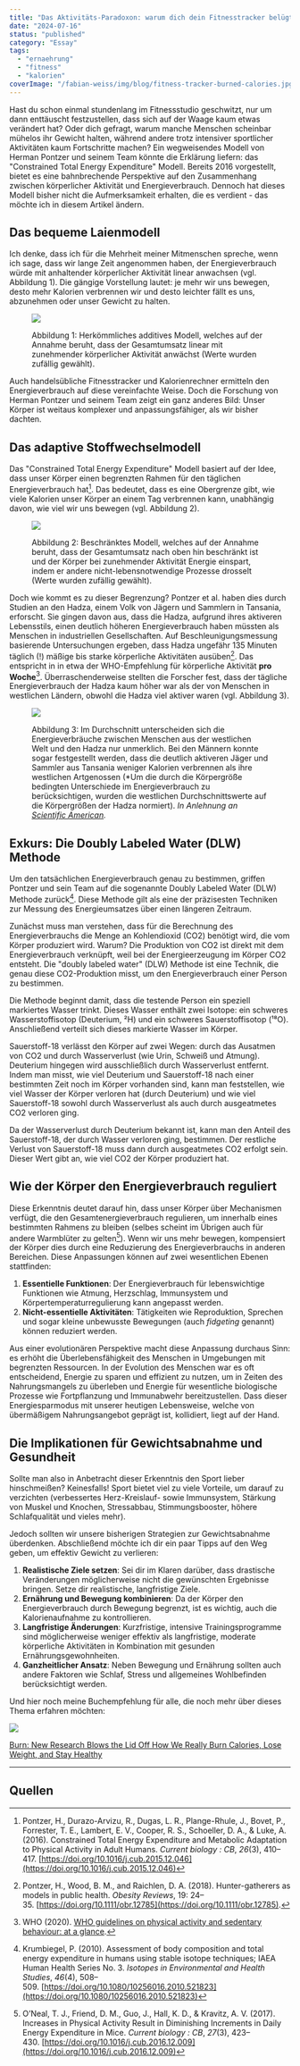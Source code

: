 ```yaml
---
title: "Das Aktivitäts-Paradoxon: warum dich dein Fitnesstracker belügt"
date: "2024-07-16"
status: "published"
category: "Essay"
tags: 
  - "ernaehrung"
  - "fitness"
  - "kalorien"
coverImage: "/fabian-weiss/img/blog/fitness-tracker-burned-calories.jpg"
---
```


Hast du schon einmal stundenlang im Fitnessstudio geschwitzt, nur um dann enttäuscht festzustellen, dass sich auf der Waage kaum etwas verändert hat? Oder dich gefragt, warum manche Menschen scheinbar mühelos ihr Gewicht halten, während andere trotz intensiver sportlicher Aktivitäten kaum Fortschritte machen? Ein wegweisendes Modell von Herman Pontzer und seinem Team könnte die Erklärung liefern: das "Constrained Total Energy Expenditure" Modell. Bereits 2016 vorgestellt, bietet es eine bahnbrechende Perspektive auf den Zusammenhang zwischen körperlicher Aktivität und Energieverbrauch. Dennoch hat dieses Modell bisher nicht die Aufmerksamkeit erhalten, die es verdient - das möchte ich in diesem Artikel ändern.

<!--more-->

## Das bequeme Laienmodell

Ich denke, dass ich für die Mehrheit meiner Mitmenschen spreche, wenn ich sage, dass wir lange Zeit angenommen haben, der Energieverbrauch würde mit anhaltender körperlicher Aktivität linear anwachsen (vgl. Abbildung 1). Die gängige Vorstellung lautet: je mehr wir uns bewegen, desto mehr Kalorien verbrennen wir und desto leichter fällt es uns, abzunehmen oder unser Gewicht zu halten.

<figure>

![](/img/blog/additive-energy-expenditure-model.png)

<figcaption>

Abbildung 1: Herkömmliches additives Modell, welches auf der Annahme beruht, dass der Gesamtumsatz linear mit zunehmender körperlicher Aktivität anwächst (Werte wurden zufällig gewählt).

</figcaption>

</figure>

Auch handelsübliche Fitnesstracker und Kalorienrechner ermitteln den Energieverbrauch auf diese vereinfachte Weise. Doch die Forschung von Herman Pontzer und seinem Team zeigt ein ganz anderes Bild: Unser Körper ist weitaus komplexer und anpassungsfähiger, als wir bisher dachten.

## Das adaptive Stoffwechselmodell

Das "Constrained Total Energy Expenditure" Modell basiert auf der Idee, dass unser Körper einen begrenzten Rahmen für den täglichen Energieverbrauch hat[^1]. Das bedeutet, dass es eine Obergrenze gibt, wie viele Kalorien unser Körper an einem Tag verbrennen kann, unabhängig davon, wie viel wir uns bewegen (vgl. Abbildung 2).

<figure>

![](/img/blog/constrained-energy-expenditure-model.png)

<figcaption>

Abbildung 2: Beschränktes Modell, welches auf der Annahme beruht, dass der Gesamtumsatz nach oben hin beschränkt ist und der Körper bei zunehmender Aktivität Energie einspart, indem er andere nicht-lebensnotwendige Prozesse drosselt (Werte wurden zufällig gewählt).

</figcaption>

</figure>

Doch wie kommt es zu dieser Begrenzung? Pontzer et al. haben dies durch Studien an den Hadza, einem Volk von Jägern und Sammlern in Tansania, erforscht. Sie gingen davon aus, dass die Hadza, aufgrund ihres aktiveren Lebensstils, einen deutlich höheren Energieverbrauch haben müssten als Menschen in industriellen Gesellschaften. Auf Beschleunigungsmessung basierende Untersuchungen ergeben, dass Hadza ungefähr 135 Minuten täglich (!) mäßige bis starke körperliche Aktivitäten ausüben[^2]. Das entspricht in in etwa der WHO-Empfehlung für körperliche Aktivität **pro Woche**[^3]. Überraschenderweise stellten die Forscher fest, dass der tägliche Energieverbrauch der Hadza kaum höher war als der von Menschen in westlichen Ländern, obwohl die Hadza viel aktiver waren (vgl. Abbildung 3).

<figure>

![](/img/blog/hadza-vs-western-energy.png)

<figcaption>

Abbildung 3: Im Durchschnitt unterscheiden sich die Energieverbräuche zwischen Menschen aus der westlichen Welt und den Hadza nur unmerklich. Bei den Männern konnte sogar festgestellt werden, dass die deutlich aktiveren Jäger und Sammler aus Tansania weniger Kalorien verbrennen als ihre westlichen Artgenossen (\*Um die durch die Körpergröße bedingten Unterschiede im Energieverbrauch zu berücksichtigen, wurden die westlichen Durchschnittswerte auf die Körpergrößen der Hadza normiert). _In Anlehnung an [Scientific American](https://www.scientificamerican.com/article/the-exercise-paradox/)._

</figcaption>

</figure>

## Exkurs: Die Doubly Labeled Water (DLW) Methode

Um den tatsächlichen Energieverbrauch genau zu bestimmen, griffen Pontzer und sein Team auf die sogenannte Doubly Labeled Water (DLW) Methode zurück[^4]. Diese Methode gilt als eine der präzisesten Techniken zur Messung des Energieumsatzes über einen längeren Zeitraum.

Zunächst muss man verstehen, dass für die Berechnung des Energieverbrauchs die Menge an Kohlendioxid (CO2) benötigt wird, die vom Körper produziert wird. Warum? Die Produktion von CO2 ist direkt mit dem Energieverbrauch verknüpft, weil bei der Energieerzeugung im Körper CO2 entsteht. Die "doubly labeled water" (DLW) Methode ist eine Technik, die genau diese CO2-Produktion misst, um den Energieverbrauch einer Person zu bestimmen.

Die Methode beginnt damit, dass die testende Person ein speziell markiertes Wasser trinkt. Dieses Wasser enthält zwei Isotope: ein schweres Wasserstoffisotop (Deuterium, ²H) und ein schweres Sauerstoffisotop (¹⁸O). Anschließend verteilt sich dieses markierte Wasser im Körper.

Sauerstoff-18 verlässt den Körper auf zwei Wegen: durch das Ausatmen von CO2 und durch Wasserverlust (wie Urin, Schweiß und Atmung). Deuterium hingegen wird ausschließlich durch Wasserverlust entfernt. Indem man misst, wie viel Deuterium und Sauerstoff-18 nach einer bestimmten Zeit noch im Körper vorhanden sind, kann man feststellen, wie viel Wasser der Körper verloren hat (durch Deuterium) und wie viel Sauerstoff-18 sowohl durch Wasserverlust als auch durch ausgeatmetes CO2 verloren ging.

Da der Wasserverlust durch Deuterium bekannt ist, kann man den Anteil des Sauerstoff-18, der durch Wasser verloren ging, bestimmen. Der restliche Verlust von Sauerstoff-18 muss dann durch ausgeatmetes CO2 erfolgt sein. Dieser Wert gibt an, wie viel CO2 der Körper produziert hat.

## Wie der Körper den Energieverbrauch reguliert

Diese Erkenntnis deutet darauf hin, dass unser Körper über Mechanismen verfügt, die den Gesamtenergieverbrauch regulieren, um innerhalb eines bestimmten Rahmens zu bleiben (selbes scheint im Übrigen auch für andere Warmblüter zu gelten[^5]). Wenn wir uns mehr bewegen, kompensiert der Körper dies durch eine Reduzierung des Energieverbrauchs in anderen Bereichen. Diese Anpassungen können auf zwei wesentlichen Ebenen stattfinden:

1. **Essentielle Funktionen**: Der Energieverbrauch für lebenswichtige Funktionen wie Atmung, Herzschlag, Immunsystem und Körpertemperaturregulierung kann angepasst werden.
2. **Nicht-essentielle Aktivitäten**: Tätigkeiten wie Reproduktion, Sprechen und sogar kleine unbewusste Bewegungen (auch _fidgeting_ genannt) können reduziert werden.

Aus einer evolutionären Perspektive macht diese Anpassung durchaus Sinn: es erhöht die Überlebensfähigkeit des Menschen in Umgebungen mit begrenzten Ressourcen. In der Evolution des Menschen war es oft entscheidend, Energie zu sparen und effizient zu nutzen, um in Zeiten des Nahrungsmangels zu überleben und Energie für wesentliche biologische Prozesse wie Fortpflanzung und Immunabwehr bereitzustellen. Dass dieser Energiesparmodus mit unserer heutigen Lebensweise, welche von übermäßigem Nahrungsangebot geprägt ist, kollidiert, liegt auf der Hand.

## Die Implikationen für Gewichtsabnahme und Gesundheit

Sollte man also in Anbetracht dieser Erkenntnis den Sport lieber hinschmeißen? Keinesfalls! Sport bietet viel zu viele Vorteile, um darauf zu verzichten (verbessertes Herz-Kreislauf- sowie Immunsystem, Stärkung von Muskel und Knochen, Stressabbau, Stimmungsbooster, höhere Schlafqualität und vieles mehr).

Jedoch sollten wir unsere bisherigen Strategien zur Gewichtsabnahme überdenken. Abschließend möchte ich dir ein paar Tipps auf den Weg geben, um effektiv Gewicht zu verlieren:

1. **Realistische Ziele setzen**: Sei dir im Klaren darüber, dass drastische Veränderungen möglicherweise nicht die gewünschten Ergebnisse bringen. Setze dir realistische, langfristige Ziele.
2. **Ernährung und Bewegung kombinieren**: Da der Körper den Energieverbrauch durch Bewegung begrenzt, ist es wichtig, auch die Kalorienaufnahme zu kontrollieren.
3. **Langfristige Änderungen**: Kurzfristige, intensive Trainingsprogramme sind möglicherweise weniger effektiv als langfristige, moderate körperliche Aktivitäten in Kombination mit gesunden Ernährungsgewohnheiten.
4. **Ganzheitlicher Ansatz**: Neben Bewegung und Ernährung sollten auch andere Faktoren wie Schlaf, Stress und allgemeines Wohlbefinden berücksichtigt werden.

Und hier noch meine Buchempfehlung für alle, die noch mehr über dieses Thema erfahren möchten:

[![](/img/blog/burn-book-cover.jpg)](https://www.goodreads.com/book/show/54734969-burn)

[Burn: New Research Blows the Lid Off How We Really Burn Calories, Lose Weight, and Stay Healthy](https://www.goodreads.com/book/show/54734969-burn)

* * *

## Quellen

[^1]: Pontzer, H., Durazo-Arvizu, R., Dugas, L. R., Plange-Rhule, J., Bovet, P., Forrester, T. E., Lambert, E. V., Cooper, R. S., Schoeller, D. A., & Luke, A. (2016). Constrained Total Energy Expenditure and Metabolic Adaptation to Physical Activity in Adult Humans. _Current biology : CB_, _26_(3), 410–417. [https://doi.org/10.1016/j.cub.2015.12.046](https://doi.org/10.1016/j.cub.2015.12.046)
[^2]: Pontzer, H., Wood, B. M., and Raichlen, D. A. (2018). Hunter-gatherers as models in public health. _Obesity Reviews_, 19: 24–35. [https://doi.org/10.1111/obr.12785](https://doi.org/10.1111/obr.12785).
[^3]: WHO (2020). [WHO guidelines on physical activity and sedentary behaviour: at a glance](https://www.who.int/europe/publications/i/item/9789240014886).
[^4]: Krumbiegel, P. (2010). Assessment of body composition and total energy expenditure in humans using stable isotope techniques; IAEA Human Health Series No. 3. _Isotopes in Environmental and Health Studies_, _46_(4), 508–509. [https://doi.org/10.1080/10256016.2010.521823](https://doi.org/10.1080/10256016.2010.521823)
[^5]: O’Neal, T. J., Friend, D. M., Guo, J., Hall, K. D., & Kravitz, A. V. (2017). Increases in Physical Activity Result in Diminishing Increments in Daily Energy Expenditure in Mice. _Current biology : CB_, _27_(3), 423–430. [https://doi.org/10.1016/j.cub.2016.12.009](https://doi.org/10.1016/j.cub.2016.12.009)